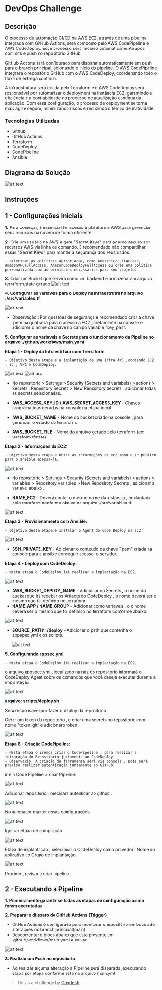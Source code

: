 # DevOps Challenge

## Descrição


O processo de automação CI/CD na AWS EC2, através de uma pipeline integrada com GitHub Actions, será composto pelo AWS CodePipeline e AWS CodeDeploy. Esse processo será iniciado automaticamente após commits e push no repositório GitHub.

GitHub Actions será configurado para disparar automaticamente em push para o branch principal, acionando o início do pipeline. O AWS CodePipeline integrará o repositório GitHub com o AWS CodeDeploy, coordenando todo o fluxo de entrega contínua.

A infraestrutura será criada pelo Terraform e o AWS CodeDeploy será responsável por automatizar o deployment na instância EC2, garantindo a eficiência e a confiabilidade no processo de atualização contínua da aplicação. Com essa configuração, o processo de deployment se torna mais ágil e seguro, minimizando riscos e reduzindo o tempo de inatividade.


### Tecnologias Utilizadas
 
- Github
- GitHub Actions
- Terraform
- CodeDeploy
- CodePipeline
- Ansible

## Diagrama da Solução


  ![alt text](./diagrama/pipeline.drawio.png)

## Instruções

## 1 - Configurações iniciais

**1.** Para começar, é essencial ter acesso à plataforma AWS para gerenciar seus recursos na nuvem de forma eficiente.

**2.** Crie um usuário na AWS e gere "Secret Keys" para acesso seguro aos recursos AWS via linha de comando. É recomendado não compartilhar essas "Secret Keys" para manter a segurança dos seus dados.

    - Selecione as políticas apropriadas, como AmazonEC2FullAccess, AmazonVPCFullAccess, AmazonCodeDeployFullAccess ou crie uma política personalizada com as permissões necessárias para seu projeto.

**3.** Criar um Bucket que servirá como um backend e armazenara o arquivo terraform.state gerado
  ![alt text](./images/Screenshot_20.png)


**4. Configurar as variaveis para o Deploy na infraestrutra no arquivo ./src/variables.tf**

  ![alt text](./images/Screenshot_18.png)

  - Observação : Por questões de segurança e recomendado criar a chave .pem na qual será para o acesso a EC2 ,diretamente na console e adicionar o nome da chave no campo variable "key_pair".

**5. Configurar as variaveis e Secrets para o funcionamento da Pipeline no arquivo ./github/workflows/main.yaml**  

**Etapa 1 - Deploy da Infraestrtura com Trerraform**

    - Objetivo desta etapa e a implantação de uma Infra AWS ,contendo EC2 , S3 , VPC e CodeDeploy.

  ![alt text](./images/Screenshot_21.png) 
  ![alt text](./images/Screenshot_22.png)

 - No repositorio > Settings > Security (Secrets and variabels) > actions > Secrets : Repository Secrets > New Repository Secrets , adicionar todas as secrets selecionadas.

 - **AWS_ACCESS_KEY_ID  / AWS_SECRET_ACCESS_KEY**  - Chaves programaticas geradas na console na etapa incial.
 - **AWS_BUCKET_NAME** - Nome do bucket criado na console , para gerenciar o estado do terraform.
 - **AWS_BUCKET_FILE** - Nome do arquivo gerado pelo terraform (ex: terraform.tfstate).
 
**Etapa 2 - Informações da EC2:**

    - Objetivo desta etapa e obter as informações da ec2 como o IP público para o ansible acessa-lá.

  ![alt text](./images/Screenshot_25.png)   

  - No repositorio > Settings > Security (Secrets and variabels) > actions > variables >  Repository variables > New Reposiroty Secrets , adicionar a variavel abaixo .

 - **NAME_EC2** - Deverá conter o mesmo nome da instancia , implantada pelo terraform conforme abaixo no arquivo ./src/variables.tf.

  ![alt text](./images/Screenshot_29.png)    

**Etapa 3 - Provisionamento com Ansible:**

    - Objetivo desta etapa e instalar o Agent do Code Deploy na ec2.

  ![alt text](./images/Screenshot_24.png)

 - **SSH_PRIVATE_KEY**  - Adicionar o conteudo da chave ".pem" criada na console para o ansible conseguir acessar o servidor.


**Etapa 4 - Deploy com CodeDeploy:**

    - Nesta etapa o CodeDeploy irá realizar a implantação na EC2.


  ![alt text](./images/Screenshot_26.png)  


 - **AWS_BUCKET_DEPLOY_NAME**  - Adicionar na Secrets , o nome do bucket que irá receber os Artiacts do CodeDeploy , o nome deverá ser o mesmo que foi definido no terraform .
 - **NAME_APP / NAME_GROUP** - Adicionar como variaveis , o o nome deverá ser o mesmo que foi definido no terraform conforme abaixo:

  ![alt text](./images/Screenshot_27.png)

- **SOURCE_PATH: ./deploy** - Adicionar o path que contenha o appspec.yml e os scripts.

  ![alt text](./images/Screenshot_28.png)

**5. Configurando appsec.yml**

    - Nesta etapa o CodeDeploy irá realizar a implantação na EC2.


  o arquivo appspec.yml , localizado na raiz do repositorio informará o CodeDeploy Agent sobre os comandos que você deseja executar durante a implantação

  ![alt text](./images/Screenshot_16.png)  


  **arquivo: scripts/deploy.sh**

  Será responsavel por fazer o deploy do repositorio

  Gerar um token do repositorio , e criar uma secrets no repositorio com nome "token_git" e adicionaro token

  ![alt text](./images/Screenshot_19.png)   

**Etapa 6 - Criação CodePipeline:**

    - Nesta etapa o iremos criar o CodePipeline , para realizar a integração do Repositorio juntamente ao CodeDeploy.
    - Observação: A criação da ferramenta será via console , poís será preciso realizar autenticação juntamente ao GitHub.

  ir em Code Pipeline > criar Pipeline.

  ![alt text](./images/Screenshot_5.png)

  Adicionar repositorio , precisara autenticar ao github  .

  ![alt text](./images/Screenshot_6.png)


  No acionador manter essas configurações.

  ![alt text](./images/Screenshot_8.png)

  Ignorar etapa de compilação.

  ![alt text](./images/Screenshot_9.png)

  Etapa de implantação , selecionar o CodeDeploy como provedor , Nome do aplicativo eo Grupo de implantação.

  ![alt text](./images/Screenshot_10.png)

  Proximo , revisar e criar pipeline  .


## 2 - Executando a Pipeline

**1. Primeiramente garantir se todas as etapas de configuração acima foram executadas**

**2. Preparar o diisparo do GitHub Actions (Trigger)**

- GitHub Actions é configurado para monitorar o repositório em busca de alterações no branch principal(main).
- Descomentar o bloco abaixo que esta presente em .github/workflows/main.yaml e salvar.

![alt text](./images/Screenshot_30.png)


**3. Realizar um Push no repositorio**
- Ao realizar alguma alteração a Pipeline será disparada ,executando etapa por etapa conforme esta no arquivo main.yml

















>  This is a challenge by [Coodesh](https://coodesh.com/)

